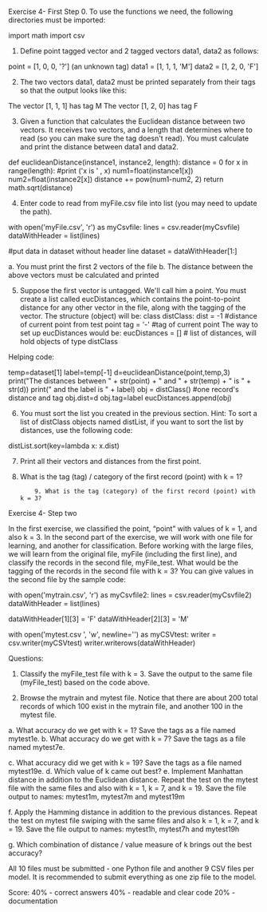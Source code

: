 Exercise 4- First Step
0.	To use the functions we need, the following directories must be imported:

import math
import csv

1.	Define point tagged vector and 2 tagged vectors data1, data2 as follows:

point = [1, 0, 0, '?'] (an unknown tag)
data1 = [1, 1, 1, 'M']
data2 = [1, 2, 0, 'F']


2.	The two vectors data1, data2 must be printed separately from their tags so that the output looks like this:

The vector [1, 1, 1] has tag M
The vector [1, 2, 0] has tag F

3.	Given a function that calculates the Euclidean distance between two vectors. It receives two vectors, and a length that determines where to read (so you can make sure the tag doesn't read). You must calculate and print the distance between data1 and data2.

def euclideanDistance(instance1, instance2, length):
   distance = 0
   for x in range(length):
         #print ('x is ' , x)
         num1=float(instance1[x])
         num2=float(instance2[x])
         distance += pow(num1-num2, 2)
   return math.sqrt(distance)
 
4.	Enter code to read from myFile.csv file into list (you may need to
update the path).   

with open('myFile.csv', 'r') as myCsvfile:
    lines = csv.reader(myCsvfile)
    dataWithHeader = list(lines)

#put data in dataset without header line
dataset = dataWithHeader[1:]

a.	You must print the first 2 vectors of the file 
b.	The distance between the above vectors must be calculated and printed

5.	  Suppose the first vector is untagged. We'll call him a point. You must create a list called eucDistances, which contains the point-to-point distance for any other vector in the file, along with the tagging of the vector.
          The structure (object) will be:
class distClass:
    dist = -1 #distance of current point from test point
    tag = '-' #tag of current point
         The way to set up eucDistances would be:
eucDistances = [] # list of distances, will hold objects of type distClass

Helping code:

temp=dataset[1]
label=temp[-1]
d=euclideanDistance(point,temp,3)
print("The distances between " + str(point) + " and " + str(temp) + " is " + str(d))
print(" and the label is " + label)
obj = distClass() #one record's distance and tag
obj.dist=d
obj.tag=label
eucDistances.append(obj)

6.	 You must sort the list you created in the previous section.
           Hint: To sort a list of distClass objects named distList, if you want to
           sort the list by distances, use the following code:    

distList.sort(key=lambda x: x.dist) 


7.	 Print all their vectors and distances from the first point.

8.	 What is the tag (tag) / category of the first record (point) with k = 1?

             9. What is the tag (category) of the first record (point) with k = 3?

Exercise 4- Step two

In the first exercise, we classified the point, “point” with values of k = 1, and also k = 3. In the second part of the exercise, we will work with one file for learning, and another for classification. Before working with the large files, we will learn from the original file, myFile (including the first line), and classify the records in the second file, myFile_test. What would be the tagging of the records in the second file with k = 3?
You can give values in the second file by the sample code:

with open('mytrain.csv', 'r') as myCsvfile2:
    lines = csv.reader(myCsvfile2)
    dataWithHeader = list(lines)

dataWithHeader[1][3] = 'F'
dataWithHeader[2][3] = 'M'

with open('mytest.csv ', 'w', newline='') as myCSVtest:
    writer = csv.writer(myCSVtest)
    writer.writerows(dataWithHeader)

Questions:
1.	Classify the myFile_test file with k = 3. Save the output to the same file
(myFile_test) based on the code above. 
 
2.	Browse the mytrain and mytest file. Notice that there are about 200 total
records of which 100 exist in the mytrain file, and another 100 in the mytest file.
 
a.	What accuracy do we get with k = 1? Save the tags as a file named
mytest1e. 
b.	What accuracy do we get with k = 7? Save the tags as a file named
mytest7e.

c.	What accuracy did we get with k = 19? Save the tags as a file named
mytest19e. 
d. Which value of k came out best?
e. Implement Manhattan distance in addition to the Euclidean distance.
    Repeat the test on the mytest file with the same files and also with k =
    1, k = 7, and k = 19. Save the file output to names: mytest1m, mytest7m
     and mytest19m      
 
f. Apply the Hamming distance in addition to the previous distances. Repeat the test on mytest file swiping with the same files and also k = 1, k = 7, and k = 19. Save the file output to names: mytest1h, mytest7h and mytest19h

g. Which combination of distance / value measure of k brings out the best
    accuracy? 

All 10 files must be submitted - one Python file and another 9 CSV files per model. It is recommended to submit everything as one zip file to the model.

Score:
40%   - correct answers
  40% -  readable and clear code
  20% -  documentation 
